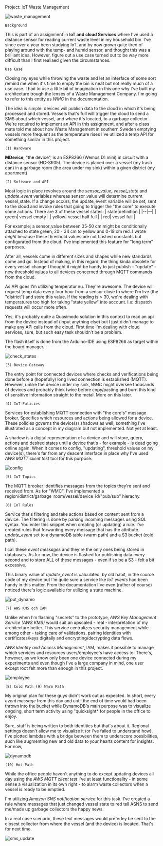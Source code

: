 Project: IoT Waste Management

![waste_management](https://user-images.githubusercontent.com/78800629/207486314-2bf965a8-c95c-44e7-95de-c38345326658.png)

	Background

This is part of an assignment in **IoT and cloud Services** where I've used a distance sensor for reading current waste level in my household bin. I've since over a year been studying IoT, and by now grown quite tired of playing around with the temp- and humid sensor, and thought this was a brilliant idea. However, figure out a use case turned out to be way more difficult than I first realiaed given the circumstances.

	Use Case

Closing my eyes while throwing the waste and let an interface of some sort remind me when it's time to empty the bin is neat but not really much of a use case. I had to use a little bit of imagination in this one why I've built my architecture trough the lenses of a Waste Management Company. I'm going to refer to this entity as *WMC* in the documentation.

The idea is simple: devices will publish data to the cloud in which it's being processed and stored. Vessels that's full will trigger the cloud to send a SMS about which vessel, and where it's located, to a garbage collector. We're required to implement an API in this assignment, and after a class mate told me about how Waste Management in southern Sweden emptying vessels more frequent as the temperature rises I've utilized a temp API for something similar in this project. 

	(1) Hardware

**MDevice**, "the device", is an ESP8266 (Wemos D1 mini) in circuit with a distance sensor (HC-SR05). The device is placed over a vessel (my trash can) in a garbage room (the area under my sink) within a given district (my apartment).

	(2) Software and API

Most logic in place revolves around the *sensor_value*, *vessel_state* and *update_event* variables whereas sensor_value will determine current vessel_state. If a change occurs, the update_event variable will be set, sent to the cloud and invoke rules that going to trigger the "the core" to execute some actions. There are 3 of these vessel states:
|  state|definition  |
|--|--|
|  green| vessel empty  |
|  yellow| vessel half full  |
|  red| vessel full  |

For example; a sensor_value between 35-50 cm might be conditionally attached to state green, 20 - 34 cm to yellow and 0-19 cm red. I wrote *might* because these threshold values are not flashed constants but configurated from the cloud. I've implemented this feature for "long term" purposes.

After all, vessels come in different sizes and shapes while new standards come and go. Instead of making, in this regard, the thing kinda obsolete for every vessel change I thought it might be handy to just publish - "update" - new threshold values to all devices concerned through MQTT commands from the cloud.
    
As API goes I'm utilizing temperatur.nu. They're awesome. The device will request temp data every four hour from a sensor close to where I'm live (the "district") and store this value. If the reading is > 30, we're dealing with temperatures too high for taking "state yellow" into account. I.e: dispatch requests will occur more often.

Yes, it's probably quite a Quasimodo solution in this context to read an api from the device instead of (input anything else) but I just didn't manage to make any API calls from the cloud. First time I'm dealing with cloud services, sure, but such easy task shouldn't be a problem.

The flash itself is done from the Arduino-IDE using ESP8266 as target within the board manager.

![check_states](https://user-images.githubusercontent.com/78800629/207491443-39f6edac-b5e6-4a5d-8e04-bfe902c1eb0f.png)

	(3) Device Gateway

The entry point for connected devices where checks and verifications being done before a (hopefully) long lived connection is established (MQTT). However, unlike the device under my sink, *WMC* might oversee thousands of devices and probably think twice before copy/pasting and burn this kind of sensitive information straight to the metal. More on this later.

	(4) IoT Policies

Services for establishing MQTT connection with "the core's" message broker. Specifies which resources and actions being allowed for a device. These policies governs the device(s) shadows as well, something I've illustrated as a concept in my diagram but not implemented. Not yet at least.

A shadow is a digital representation of a device and will store, query, actions and desired states until a device that's - for example - is dead going online again. When it comes to config, "updating",  threshold values on my device(s), there's far from any deacent interface in place why I've used *AWS MQTT client test* tool for this purpose.

![config](https://user-images.githubusercontent.com/78800629/207476023-9257b320-d652-45a7-b293-bc4f4c063e0b.png)

    (5) IoT Topics
    
The MQTT brooker identifies messages from the topics they're sent and received from. As for "WMC", I've implemented a region/district/garbage_room/vessel/device_id/"pub/sub" hierachy.

    (6) IoT Rules

Service that's filtering and take actions based on content sent from a device. The filtering is done by parsing incoming messages using SQL syntax. You enter this snippet when creating (or updating) a rule. I've created rules that forwarding every message that has the attribute *update_event* set to a dynamoDB table (warm path) and a S3 bucket (cold path).

I call these *event messages* and they're the only ones being stored in databases. As for now, the device is flashed for publishing data every second and to store ALL of these messages - even if so be a S3 - felt a bit excessive.

This binary value of *update_event* is calculated, by old habit, in the source code of my device but I'm quite sure a service like *IoT events* had been handy in this matter. From the documentation I've even (rather of course) noticed there's logic available for utilizing a state machine.

![put_dynamo](https://user-images.githubusercontent.com/78800629/207476242-c268f13d-ad7b-4bfa-9dd0-a8fcf1f43ea7.png)

	(7) AWS KMS och IAM

Unlike when I'm flashing "secrets" to the prototype, *AWS Key Management Service (AWS KMS)* would suit an upscaled - real - interpretation of my architecture better. This service centralizes security management while - among other - taking care of validations, pairing identities with certificates/keys digitally and encrypting/decrypting data flows.

*AWS Identity and Access Management*, IAM, makes it possible to manage which services and resources users/employee's have access to. There's, however, as we know only been one device connected during my experiments and even though I've a large company in mind, one user except root felt more than enough in this project.

![employee](https://user-images.githubusercontent.com/78800629/207476308-fa8f7191-3c03-43c9-8fcd-c222820bdf50.png)

	(8) Cold Path (9) Warm Path
   
My original plan for these guys didn't work out as expected. In short, every *event message* from this day and until the end of time would had been thrown into the bucket while DynamoDB's main purpose was to visualize ongoing, short term activity using "quicksight* for people in the office to enjoy.

Sure, stuff is being written to both identities but that's about it. Regional settings doesn't allow me to visualize it (or I've failed to understand how). I've plotted lambdas with a bridge between them to underscore possibilities, such like augmenting new and old data to your hearts content for insights. For now,  

![dynamodb](https://user-images.githubusercontent.com/78800629/207492224-00c3df54-e837-42c6-981b-3d5a1a66fbe9.png)

	(10) Hot Path
    
While the office people haven't anything to do except updating devices all day using the *AWS MQTT client test* I've at least functionality - in some sense a visualization in its own right - to alarm waste collectors when a vessel is ready to be emptied.

I'm utilizing *Amazon SNS notification service* for this task. I've created a rule where messages that just changed vessel state to red tell ASNS to send me/made up garbage collectors the happy news.

In a real case scenario, these text messages would preferley be sent to the closest collector from where the vessel (and the device) is located. That's for next time.

![sms_update](https://user-images.githubusercontent.com/78800629/207476506-ad2a5576-f1ce-43cc-81f7-1f00a32e5f1f.png)
